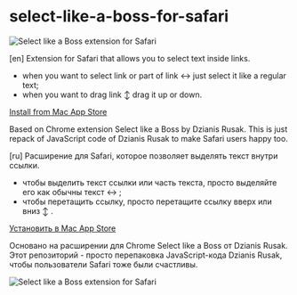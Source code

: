 # select-like-a-boss-for-safari
![Select like a Boss extension for Safari](https://spaceinbox.me/images/select-like-a-boss.png "Screenshot")

[en]
Extension for Safari that allows you to select text inside links.
- when you want to select link or part of link ↔ just select it like a regular text; 
- when you want to drag link ↕ drag it up or down.

[Install from Mac App Store](https://itunes.apple.com/ru/app/select-like-a-boss/id1437310115?mt=12)

Based on Chrome extension Select like a Boss by Dzianis Rusak. This is just repack of JavaScript code of Dzianis Rusak to make Safari users happy too.

[ru]
Расширение для Safari, которое позволяет выделять текст внутри ссылки.
- чтобы выделить текст ссылки или часть текста, просто выделяйте его как обычны текст ↔ ; 
- чтобы перетащить ссылку, просто перетащите ссылку вверх или вниз ↕ .

[Установить в Mac App Store](https://itunes.apple.com/ru/app/select-like-a-boss/id1437310115?mt=12)

Основано на расширении для Chrome Select like a Boss от Dzianis Rusak. Этот репозиторий - просто перепаковка JavaScript-кода Dzianis Rusak, чтобы пользователи Safari тоже были счастливы.

![Select like a Boss extension for Safari](http://arm1.ru/img/uploaded/images/select-like-a-boss-dlya-safari.gif "Screenshot")
